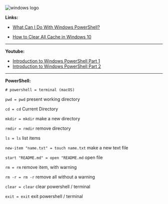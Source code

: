 ![windows logo](https://kironroy.github.io/windows.svg)

**Links:**

* [What Can I Do With Windows PowerShell?](https://technet.microsoft.com/en-us/library/5a761ad4-9a3e-4bd7-abe8-27bf7c54af36/)

* [How to Clear All Cache in Windows 10](https://www.youtube.com/watch?v=z3cjTqCQemU&vl=en)


***

**Youtube:**

* [Introduction to Windows PowerShell Part 1](https://www.youtube.com/watch?v=bEOq-S3veiA/)
* [Introduction to Windows PowerShell Part 2](https://www.youtube.com/watch?v=I8fyElEGo60/)

***
**PowerShell:**

```
# powershell = terminal (macOS)
```

```pwd = pwd``` present working directory

```cd = cd``` Current Directory

```mkdir = mkdir``` make a new directory

```rmdir = rmdir``` remove directory

```ls = ls``` list items
 

```new-item "name.txt" = touch name.txt``` make a new text file

```start "README.md" = open "README.md``` open file

```rm = rm``` remove item, with warning

```rm -r = rm -r``` remove all without a warning

```clear = clear``` clear powershell / terminal

```exit = exit``` exit powershell / terminal



